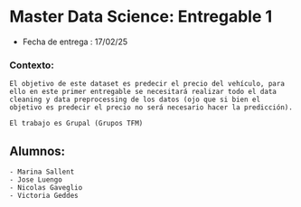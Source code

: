 # Master Data Science: Entregable 1

- Fecha de entrega : 17/02/25

### Contexto:

    El objetivo de este dataset es predecir el precio del vehículo, para ello en este primer entregable se necesitará realizar todo el data cleaning y data preprocessing de los datos (ojo que si bien el objetivo es predecir el precio no será necesario hacer la predicción).

    El trabajo es Grupal (Grupos TFM)

## Alumnos:

    - Marina Sallent
    - Jose Luengo
    - Nicolas Gaveglio
    - Victoria Geddes
